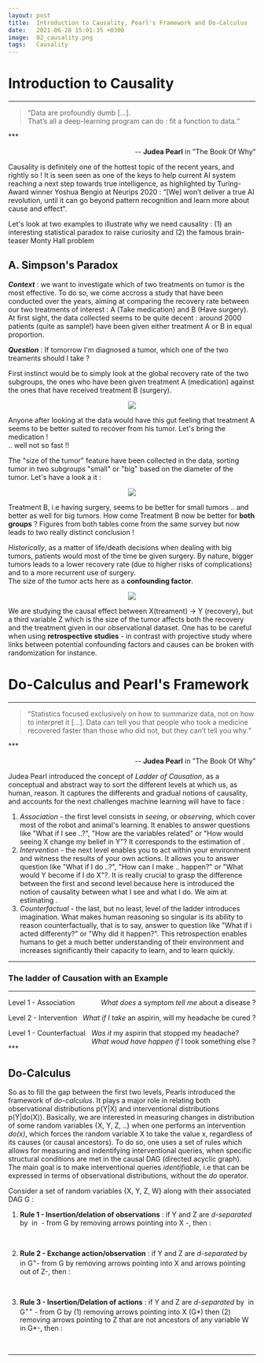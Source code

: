 ```yaml
---
layout: post
title:  Introduction to Causality, Pearl's Framework and Do-Calculus
date:   2021-06-28 15:01:35 +0300
image:  02_causality.png
tags:   Causality
---
```


# Introduction to Causality

*** 
<blockquote>
    <p>“Data are profoundly dumb [...]. <br>
    That’s all a deep-learning program can do : fit a
function to data.“
    </p>
</blockquote>
*** 

<p style="text-align:right;">-- <strong>Judea Pearl</strong> in ”The Book Of Why”</p>

Causality is definitely one of the hottest topic of the recent years, and rightly so ! It is seen seen as one of the keys to help current AI system reaching a next step towards true intelligence,   as highlighted by Turing-Award winner Yoshua Bengio at Neurips 2020 : “[We] won’t deliver a true AI revolution, until it can go beyond pattern recognition and learn more about cause and effect“.<br>

Let's look at two examples to illustrate why we need causality : (1) an interesting statistical paradox to raise curiosity and (2) the famous brain-teaser Monty Hall problem

## A. Simpson's Paradox

<b><i>Context</i></b> : we want to investigate which of two treatments on tumor is the most effective. To do so, we come accross a study that have been conducted over the years, aiming at comparing the recovery rate between our two treatments of interest : A (Take medication) and B (Have surgery). At first sight, the data collected seems to be quite decent : around 2000 patients (quite as sample!) have been given either treatment A or B  in equal proportion. <br>

<b><i>Question</i></b> : If tomorrow I'm diagnosed a tumor, which one of the two treaments should I take ?<br>

First instinct would be to simply look at the global recovery rate of the two subgroups, the ones who have been given treatment A (medication) against the ones that have received treatment B (surgery). 

<p style="text-align:center;"><img style="max-width: 25%; height: auto"  src="/blog/images/simpson1.png" /></p>

Anyone after looking at the data would have this gut feeling that treatment A seems to be better suited to recover from his tumor. Let's bring the medication !<br>
.. well not so fast !!

The "size of the tumor" feature have been collected in the data, sorting tumor in two subgroups "small" or "big" based on the diameter of the tumor. Let's have a look a it :

<p style="text-align:center;"><img style="max-width: 45%; height: auto" src="/blog/images/simpson2.png" /></p>

Treatment B, i.e having surgery, seems to be better for small tumors .. and better as well for big tumors. How come Treatment B now be better for <b>both groups</b> ? Figures from both tables come from the same survey but now leads to two really distinct conclusion !<br>

<i>Historically</i>, as a matter of life/death decisions when dealing with big tumors, patients would most of the time be given surgery. By nature, bigger tumors leads to a lower recovery rate (due to higher risks of complications) and to a more recurrent use of surgery.  
The size of the tumor acts here as a <b>confounding factor</b>.<br>

<p style="text-align:center;"><img style="max-width: 60%; height: auto" src="/blog/images/simpson3.png" /></p>


We are studying the causal effect between X(treament) → Y (recovery), but a third variable Z which is the size of the tumor affects both the recovery and the treatment given in our observational dataset. One has to be careful when using <b>retrospective studies</b> - in contrast with projective study where links between potential confounding factors and causes can be broken with randomization for instance. 

# Do-Calculus and Pearl's Framework

*** 

<blockquote>
    <p>“Statistics focused exclusively on how to summarize data, not on how to interpret it [...]. Data can tell you that people who took a medicine recovered faster than those who did not, but they can’t tell you why.“
    </p>
</blockquote>
*** 

<p style="text-align:right;">-- <strong>Judea Pearl</strong> in ”The Book Of Why”</p>

Judea Pearl introduced the concept of <i>Ladder of Causation</i>, as a conceptual and abstract way to sort the different levels at which us, as human, reason. It captures the differents and gradual notions of causality, and accounts for the next challenges machine learning will have to face :
<ol>
  <li> <i>Association</i> - the first level consists in <i>seeing</i>, or <i>observing</i>, which cover most of the robot and animal's  learning. It enables to answer questions like "What if I see ..?", "How are the variables related" or "How would seeing X change my belief in Y"? It corresponds to the estimation of <math>p(Y|X)</math>. </li>
  <li> <i>Intervention</i> - the next level enables you to act within your environment and witness the results of your own actions. It allows you to answer question like "What if I do ..?", "How can I make .. happen?" or "What would Y become if I do X"?. It is really crucial to grasp the difference between the first and second level because here is introduced the notion of causality between what I see and what I do. We aim at estimating <math>p(Y|do(X))</math>. </li>
  <li> <i>Counterfactual</i> - the last, but no least, level of the ladder introduces imagination. What makes human reasoning so singular is its ability to reason counterfactually, that is to say, answer to question like "What if i acted differenty?" or "Why did it happen?". This retrospection enables humans to get a much better understanding of their environment and increases significantly their capacity to learn, and to learn quickly.</li>
</ol>

*** 

### The ladder of Causation with an Example

***

<p style="text-align:left;">
    Level 1 - Association 
    <span style="float:right;">
        <i>What does</i> a symptom <i>tell me</i> about a disease ?
    </span>
</p>
<p style="text-align:left;">
    Level 2 - Intervention 
    <span style="float:right;">
        <i>What if I take</i> an aspirin, will my headache be cured ?
    </span>
</p>
<p style="text-align:left;">
    Level 1 - Counterfactual 
    <span style="float:right;">
        <i>Was it</i> my aspirin that stopped my headache?
        <br>
        <i>What woud have happen if</i> I took something else ?
    </span>
</p>
***

## Do-Calculus

<p>So as to fill the gap between the first two levels, Pearls introduced the framework of <i>do-calculus</i>. It plays a major role in relating both observational distributions p(Y|X) and interventional distributions p(Y|do(X)). Basically, we are interested in measuring changes in distribution of some random variables {X, Y, Z, ..} when one performs an intervention <i>do(x)</i>, which forces the random variable X to take the value x, regardless of its causes (or causal ancestors). To do so, one uses a set of rules which allows for measuring and indentifying interventional queries, when specific structural conditions are met in the causal DAG (directed acyclic graph). The main goal is to make interventional queries <i>identifiable</i>, i.e that can be expressed in terms of observational distributions, without the <i>do</i> operator.</p>

Consider a set of random variables {X, Y, Z, W} along with their associated DAG G : 
<ol>
  <li><strong>Rule 1 - Insertion/delation of observations</strong> : if Y and Z are <i>d-separated</i> by <math>X U W</math> in <math>G*</math> - from G by removing arrows pointing into X -, then :  <br>

  <br>
  <p style="text-align:center;"><math>P(Y | do(x), Z, W) = p(Y | do(x), W)</math></p>
</li>
  <li><strong>Rule 2 - Exchange action/observation</strong> : if Y and Z are <i>d-separated</i> by <math>X U W </math> in G<sup>+</sup>- from G by removing arrows pointing into X and arrows pointing out of Z-, then : <br>

  <br>
  <p style="text-align:center;"><math>P(Y | do(x), do(Z), W) = p(Y | do(x), Z,W)</math></p>
  </li>
  <li><strong>Rule 3 - Insertion/Delation of actions</strong> : if Y and Z are <i>d-separated</i> by <math>X \U W</math> in G<sup>++</sup> - from G by (1) removing arrows pointing into X (G*) then (2) removing arrows pointing to Z that are not ancestors of any variable W in G*-, then :<br>

  <br>
  <p style="text-align:center;"><math>P(Y | do(x), do(Z), W) = p(Y | do(x), W)</math></p></li>
</ol>

***

<br>
<br>
